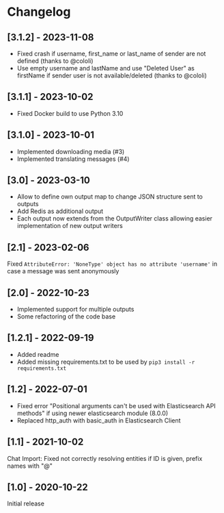 # Changelog

## [3.1.2] - 2023-11-08

* Fixed crash if username, first_name or last_name of sender are not defined (thanks to @cololi)
* Use empty username and lastName and use "Deleted User" as firstName if sender user is not available/deleted (thanks to @cololi)

## [3.1.1] - 2023-10-02

* Fixed Docker build to use Python 3.10

## [3.1.0] - 2023-10-01

* Implemented downloading media (#3)
* Implemented translating messages (#4)

## [3.0] - 2023-03-10

* Allow to define own output map to change JSON structure sent to outputs
* Add Redis as additional output
* Each output now extends from the OutputWriter class allowing easier implementation of new output writers

## [2.1] - 2023-02-06

Fixed `AttributeError: 'NoneType' object has no attribute 'username'` in case a message was sent anonymously

## [2.0] - 2022-10-23

* Implemented support for multiple outputs
* Some refactoring of the code base

## [1.2.1] - 2022-09-19

* Added readme
* Added missing requirements.txt to be used by `pip3 install -r requirements.txt`

## [1.2] - 2022-07-01

* Fixed error "Positional arguments can't be used with Elasticsearch API methods" if using newer elasticsearch module (8.0.0)
* Replaced http_auth with basic_auth in Elasticsearch Client

## [1.1] - 2021-10-02

Chat Import: Fixed not correctly resolving entities if ID is given, prefix names with "@"

## [1.0] - 2020-10-22

Initial release